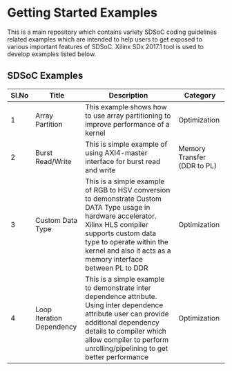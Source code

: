 Getting Started Examples
======================

This is a main repository which contains variety SDSoC coding guidelines related examples which are intended to help users to get exposed to various important features of SDSoC. Xilinx SDx 2017.1 tool is used to develop examples listed below.

## SDSoC Examples
Sl.No | Title | Description | Category
------|-------|-------------|----------
1|Array Partition|This example shows how to use array partitioning to improve performance of a kernel|Optimization|
2|Burst Read/Write|This is simple example of using AXI4-master interface for burst read and write|Memory Transfer (DDR to PL)|
3|Custom Data Type|This is a simple example of RGB to HSV conversion to demonstrate Custom DATA Type usage in hardware accelerator. Xilinx HLS compiler supports custom data type to operate within the kernel and also it acts as a memory interface between PL to DDR|Optimization|
4|Loop Iteration Dependency|This is a simple example to demonstrate inter dependence attribute. Using inter dependence attribute user can provide additional dependency details to compiler which allow compiler to perform unrolling/pipelining to get better performance|Optimization|


